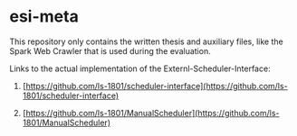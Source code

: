 # esi-meta

This repository only contains the written thesis and auxiliary files, like the Spark Web Crawler that is used during the evaluation.

Links to the actual implementation of the Externl-Scheduler-Interface:

1. [https://github.com/ls-1801/scheduler-interface](https://github.com/ls-1801/scheduler-interface)

2. [https://github.com/ls-1801/ManualScheduler](https://github.com/ls-1801/ManualScheduler)
